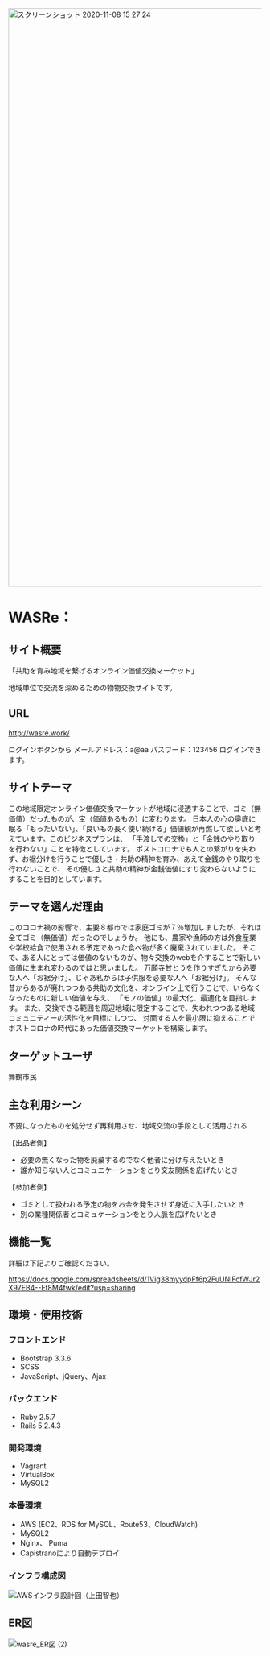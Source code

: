 <img width="1149" alt="スクリーンショット 2020-11-08 15 27 24" src="https://user-images.githubusercontent.com/67405786/98458718-f0b45480-21d6-11eb-8619-63745896502c.png">



# WASRe：


## サイト概要
「共助を育み地域を繋げるオンライン価値交換マーケット」

地域単位で交流を深めるための物物交換サイトです。

## URL
http://wasre.work/

ログインボタンから
メールアドレス：a@aa
パスワード：123456
ログインできます。


## サイトテーマ
この地域限定オンライン価値交換マーケットが地域に浸透することで、ゴミ（無価値）だったものが、宝（価値あるもの）に変わります。
日本人の心の奥底に眠る「もったいない」、「良いもの長く使い続ける」価値観が再燃して欲しいと考えています。このビジネスプランは、
「手渡しでの交換」と「金銭のやり取りを行わない」ことを特徴としています。
ポストコロナでも人との繋がりを失わず、お裾分けを行うことで優しさ・共助の精神を育み、あえて金銭のやり取りを行わないことで、
その優しさと共助の精神が金銭価値にすり変わらないようにすることを目的としています。


## テーマを選んだ理由
このコロナ禍の影響で、主要８都市では家庭ゴミが７％増加しましたが、それは全てゴミ（無価値）だったのでしょうか。
他にも、農家や漁師の方は外食産業や学校給食で使用される予定であった食べ物が多く廃棄されていました。
そこで、ある人にとっては価値のないものが、物々交換のwebを介することで新しい価値に生まれ変わるのではと思いました。
万願寺甘とうを作りすぎたから必要な人へ「お裾分け」、じゃあ私からは子供服を必要な人へ「お裾分け」。
そんな昔からあるが廃れつつある共助の文化を、オンライン上で行うことで、いらなくなったものに新しい価値を与え、
「モノの価値」の最大化、最適化を目指します。
また、交換できる範囲を周辺地域に限定することで、失われつつある地域コミュニティーの活性化を目標にしつつ、
対面する人を最小限に抑えることでポストコロナの時代にあった価値交換マーケットを構築します。


## ターゲットユーザ
舞鶴市民


## 主な利用シーン
不要になったものを処分せず再利用させ、地域交流の手段として活用される

【出品者側】
* 必要の無くなった物を廃棄するのでなく他者に分け与えたいとき
* 誰か知らない人とコミュニケーションをとり交友関係を広げたいとき

【参加者側】
* ゴミとして扱われる予定の物をお金を発生させず身近に入手したいとき
* 別の業種関係者とコミュケーションをとり人脈を広げたいとき


## 機能一覧
詳細は下記よりご確認ください。

<https://docs.google.com/spreadsheets/d/1Vig38myydpFf6p2FuUNIFcfWJr2X97EB4--Et8M4fwk/edit?usp=sharing>


## 環境・使用技術
### フロントエンド
* Bootstrap 3.3.6
* SCSS
* JavaScript、jQuery、Ajax

### バックエンド
* Ruby 2.5.7
* Rails 5.2.4.3

### 開発環境
* Vagrant
* VirtualBox
* MySQL2

### 本番環境
* AWS (EC2、RDS for MySQL、Route53、CloudWatch)
* MySQL2
* Nginx、 Puma
* Capistranoにより自動デプロイ

### インフラ構成図

![AWSインフラ設計図（上田智也）](https://user-images.githubusercontent.com/67405786/98459341-5572ad80-21dd-11eb-9638-b7fb0193bf28.jpg)


## ER図
![wasre_ER図 (2)](https://user-images.githubusercontent.com/67405786/99954332-e93f9e80-2dc5-11eb-9564-f6b2feb7e763.png)
